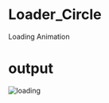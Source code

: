 # Loader_Circle
Loading Animation

# output
![loading](https://github.com/ajeet2332/Loader_Circle/assets/138543074/6e13afea-7e2e-4c03-b5d8-a32ec81bea59)
